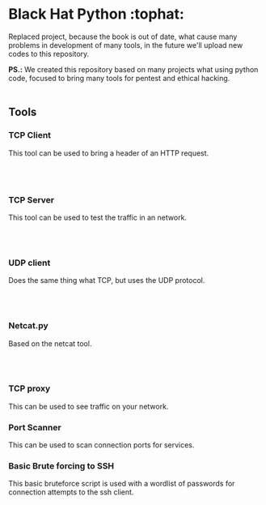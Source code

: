 <div>
<h1> Black Hat Python :tophat:</h1>
<p>Replaced project, because the book is out of date, what cause many problems in development of many tools, in the future we'll upload new codes to this repository.</p>

<p><b>PS.:</b> We created this repository based on many projects what using python code, focused to bring many tools for pentest and ethical hacking.
<br></br>
<h2>Tools</h2>
  <h3>TCP Client</h3>
  <p>This tool can be used to bring a header of an HTTP request.
  <br></br>
  <br></br>
  <h3>TCP Server</h3>
  <p>This tool can be used to test the traffic in an network.</p>
  <br></br>
  <h3>UDP client</h3>
  <p>Does the same thing what TCP, but uses the UDP protocol.</p>
  <br></br>
  <h3>Netcat.py</h3>
  <p>Based on the netcat tool.</p>
  <br></br>
  <h3>TCP proxy</h3>
  <p>This can be used to see traffic on your network.</p>
  <h3>Port Scanner</h3>
  <p>This can be used to scan connection ports for services.</p>
  <h3>Basic Brute forcing to SSH </h3>
  <p>This basic bruteforce script is used with a wordlist of passwords for connection attempts to the ssh client.</p>

</div>

